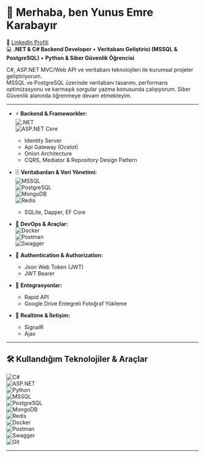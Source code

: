 # 👋 Merhaba, ben Yunus Emre Karabayır  
📍 [LinkedIn Profili](https://www.linkedin.com/in/yunus-emre-karabay%C4%B1r-b10811296/)  
💻 **.NET & C# Backend Developer** • **Veritabanı Geliştirici (MSSQL & PostgreSQL)** • **Python & Siber Güvenlik Öğrencisi**

C#, ASP.NET MVC/Web API ve veritabanı teknolojileri ile kurumsal projeler geliştiriyorum.  
MSSQL ve PostgreSQL üzerinde veritabanı tasarımı, performans optimizasyonu ve karmaşık sorgular yazma konusunda çalışıyorum.
Siber Güvenlik alanında öğrenmeye devam etmekteyim.

---

- ⚡ **Backend & Frameworkler:**  
  ![.NET](https://img.shields.io/badge/.NET-512BD4?style=for-the-badge&logo=dotnet&logoColor=white)  
  ![ASP.NET Core](https://img.shields.io/badge/ASP.NET%20Core-5C2D91?style=for-the-badge&logo=dotnet&logoColor=white)  
  - Identity Server  
  - Api Gateway (Ocelot)  
  - Onion Architecture  
  - CQRS, Mediator & Repository Design Pattern  

- 🗄️ **Veritabanları & Veri Yönetimi:**  
  ![MSSQL](https://img.shields.io/badge/Microsoft_SQL_Server-CC2927?style=for-the-badge&logo=microsoftsqlserver&logoColor=white)  
  ![PostgreSQL](https://img.shields.io/badge/PostgreSQL-316192?style=for-the-badge&logo=postgresql&logoColor=white)  
  ![MongoDB](https://img.shields.io/badge/MongoDB-4EA94B?style=for-the-badge&logo=mongodb&logoColor=white)  
  ![Redis](https://img.shields.io/badge/Redis-DC382D?style=for-the-badge&logo=redis&logoColor=white)  
  - SQLite, Dapper, EF Core  

- 🚀 **DevOps & Araçlar:**  
  ![Docker](https://img.shields.io/badge/Docker-2496ED?style=for-the-badge&logo=docker&logoColor=white)  
  ![Postman](https://img.shields.io/badge/Postman-FF6C37?style=for-the-badge&logo=postman&logoColor=white)  
  ![Swagger](https://img.shields.io/badge/Swagger-85EA2D?style=for-the-badge&logo=swagger&logoColor=black)  

- 🔑 **Authentication & Authorization:**  
  - Json Web Token (JWT)  
  - JWT Bearer  

- 🔗 **Entegrasyonlar:**  
  - Rapid API  
  - Google Drive Entegreli Fotoğraf Yükleme  

- 💬 **Realtime & İletişim:**  
  - SignalR  
  - Ajax  

---

## 🛠️ Kullandığım Teknolojiler & Araçlar
![C#](https://img.shields.io/badge/C%23-239120?style=for-the-badge&logo=c-sharp&logoColor=white)  
![ASP.NET](https://img.shields.io/badge/ASP.NET-512BD4?style=for-the-badge&logo=dotnet&logoColor=white)  
![Python](https://img.shields.io/badge/Python-3776AB?style=for-the-badge&logo=python&logoColor=white)  
![MSSQL](https://img.shields.io/badge/SQL_Server-CC2927?style=for-the-badge&logo=microsoftsqlserver&logoColor=white)  
![PostgreSQL](https://img.shields.io/badge/PostgreSQL-316192?style=for-the-badge&logo=postgresql&logoColor=white)  
![MongoDB](https://img.shields.io/badge/MongoDB-4EA94B?style=for-the-badge&logo=mongodb&logoColor=white)  
![Redis](https://img.shields.io/badge/Redis-DC382D?style=for-the-badge&logo=redis&logoColor=white)  
![Docker](https://img.shields.io/badge/Docker-2496ED?style=for-the-badge&logo=docker&logoColor=white)  
![Postman](https://img.shields.io/badge/Postman-FF6C37?style=for-the-badge&logo=postman&logoColor=white)  
![Swagger](https://img.shields.io/badge/Swagger-85EA2D?style=for-the-badge&logo=swagger&logoColor=black)  
![Git](https://img.shields.io/badge/Git-F05032?style=for-the-badge&logo=git&logoColor=white)  

---

